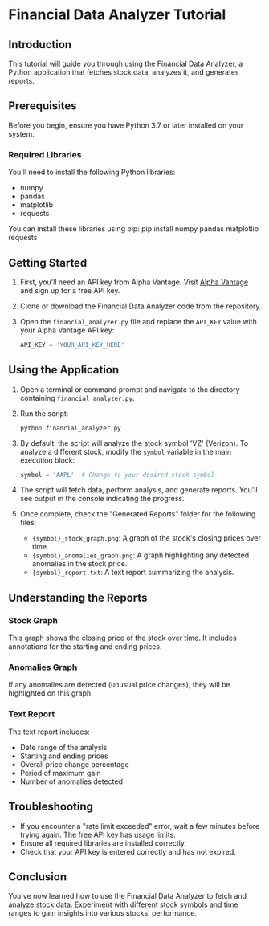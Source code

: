 # Financial Data Analyzer Tutorial

## Introduction

This tutorial will guide you through using the Financial Data Analyzer, a Python application that fetches stock data, analyzes it, and generates reports.

## Prerequisites

Before you begin, ensure you have Python 3.7 or later installed on your system.

### Required Libraries

You'll need to install the following Python libraries:

- numpy
- pandas
- matplotlib
- requests

You can install these libraries using pip: pip install numpy pandas matplotlib requests


## Getting Started

1. First, you'll need an API key from Alpha Vantage. Visit [Alpha Vantage](https://www.alphavantage.co/) and sign up for a free API key.

2. Clone or download the Financial Data Analyzer code from the repository.

3. Open the `financial_analyzer.py` file and replace the `API_KEY` value with your Alpha Vantage API key:

   ```python
   API_KEY = 'YOUR_API_KEY_HERE'
   ```

## Using the Application

1. Open a terminal or command prompt and navigate to the directory containing `financial_analyzer.py`.

2. Run the script:

   ```
   python financial_analyzer.py
   ```

3. By default, the script will analyze the stock symbol 'VZ' (Verizon). To analyze a different stock, modify the `symbol` variable in the main execution block:

   ```python
   symbol = 'AAPL'  # Change to your desired stock symbol
   ```

4. The script will fetch data, perform analysis, and generate reports. You'll see output in the console indicating the progress.

5. Once complete, check the "Generated Reports" folder for the following files:
   - `{symbol}_stock_graph.png`: A graph of the stock's closing prices over time.
   - `{symbol}_anomalies_graph.png`: A graph highlighting any detected anomalies in the stock price.
   - `{symbol}_report.txt`: A text report summarizing the analysis.

## Understanding the Reports

### Stock Graph
This graph shows the closing price of the stock over time. It includes annotations for the starting and ending prices.

### Anomalies Graph
If any anomalies are detected (unusual price changes), they will be highlighted on this graph.

### Text Report
The text report includes:
- Date range of the analysis
- Starting and ending prices
- Overall price change percentage
- Period of maximum gain
- Number of anomalies detected

## Troubleshooting

- If you encounter a "rate limit exceeded" error, wait a few minutes before trying again. The free API key has usage limits.
- Ensure all required libraries are installed correctly.
- Check that your API key is entered correctly and has not expired.

## Conclusion

You've now learned how to use the Financial Data Analyzer to fetch and analyze stock data. Experiment with different stock symbols and time ranges to gain insights into various stocks' performance.

